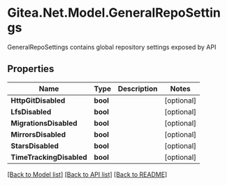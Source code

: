 # Gitea.Net.Model.GeneralRepoSettings
GeneralRepoSettings contains global repository settings exposed by API

## Properties

Name | Type | Description | Notes
------------ | ------------- | ------------- | -------------
**HttpGitDisabled** | **bool** |  | [optional] 
**LfsDisabled** | **bool** |  | [optional] 
**MigrationsDisabled** | **bool** |  | [optional] 
**MirrorsDisabled** | **bool** |  | [optional] 
**StarsDisabled** | **bool** |  | [optional] 
**TimeTrackingDisabled** | **bool** |  | [optional] 

[[Back to Model list]](../README.md#documentation-for-models) [[Back to API list]](../README.md#documentation-for-api-endpoints) [[Back to README]](../README.md)

